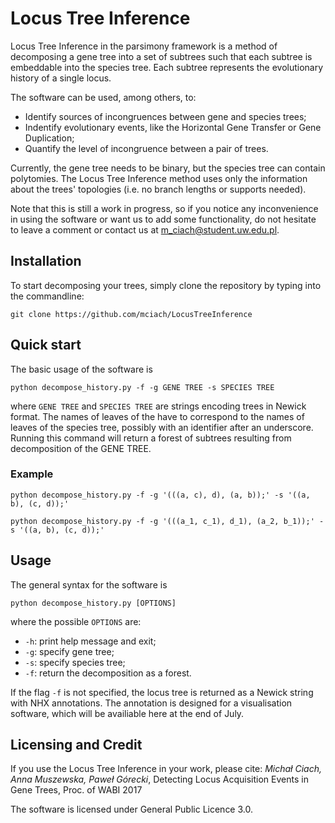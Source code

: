 # Locus Tree Inference
 
Locus Tree Inference in the parsimony framework is a method of decomposing a gene tree into a set of subtrees such that each subtree is embeddable into the species tree. 
Each subtree represents the evolutionary history of a single locus. 

The software can be used, among others, to:
* Identify sources of incongruences between gene and species trees;
* Indentify evolutionary events, like the Horizontal Gene Transfer or Gene Duplication;
* Quantify the level of incongruence between a pair of trees.

Currently, the gene tree needs to be binary, but the species tree can contain polytomies.
The Locus Tree Inference method uses only the information about the trees' topologies (i.e. no branch lengths or supports needed). 

Note that this is still a work in progress, so if you notice any inconvenience in using the software or want us to add some functionality, do not hesitate to leave a comment or contact us at m_ciach@student.uw.edu.pl. 

## Installation

To start decomposing your trees, simply clone the repository by typing into the commandline:

```shell 
git clone https://github.com/mciach/LocusTreeInference
```

## Quick start 

The basic usage of the software is 

```shell
python decompose_history.py -f -g GENE TREE -s SPECIES TREE 
```

where `GENE TREE` and `SPECIES TREE` are strings encoding trees in Newick format. 
The names of leaves of the have to correspond to the names of leaves of the species tree, possibly with an identifier after an underscore.
Running this command will return a forest of subtrees resulting from decomposition of the GENE TREE.

### Example 

```shell 
python decompose_history.py -f -g '(((a, c), d), (a, b));' -s '((a, b), (c, d));'
```

```shell 
python decompose_history.py -f -g '(((a_1, c_1), d_1), (a_2, b_1));' -s '((a, b), (c, d));'
```

## Usage

The general syntax for the software is 

```shell 
python decompose_history.py [OPTIONS]
```

where the possible `OPTIONS` are:

* `-h`: print help message and exit;
* `-g`: specify gene tree;
* `-s`: specify species tree; 
* `-f`: return the decomposition as a forest.

If the flag `-f` is not specified, the locus tree is returned as a Newick string with NHX annotations. 
The annotation is designed for a visualisation software, which will be availiable here at the end of July. 

## Licensing and Credit

If you use the Locus Tree Inference in your work, please cite:
*Michał Ciach, Anna Muszewska, Paweł Górecki*, Detecting Locus Acquisition Events in Gene Trees, Proc. of WABI 2017

The software is licensed under General Public Licence 3.0. 
